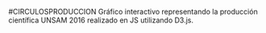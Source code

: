 #CIRCULOSPRODUCCION
Gráfico interactivo representando la producción científica UNSAM 2016 realizado en JS utilizando D3.js.
